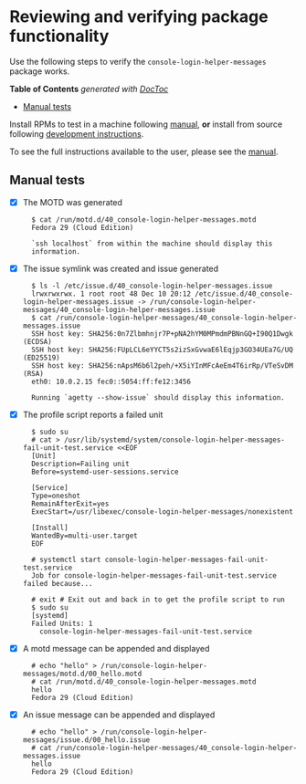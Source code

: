 # Reviewing and verifying package functionality

Use the following steps to verify the `console-login-helper-messages` package
works.

<!-- START doctoc generated TOC please keep comment here to allow auto update -->
<!-- DON'T EDIT THIS SECTION, INSTEAD RE-RUN doctoc TO UPDATE -->
**Table of Contents**  *generated with [DocToc](https://github.com/thlorenz/doctoc)*

- [Manual tests](#manual-tests)

<!-- END doctoc generated TOC please keep comment here to allow auto update -->

Install RPMs to test in a machine following [manual](manual.md#installation),
**or** install from source following [development instructions](development.md).

To see the full instructions available to the user, please see the [manual](manual.md).

## Manual tests

- [x] The MOTD was generated

        $ cat /run/motd.d/40_console-login-helper-messages.motd
        Fedora 29 (Cloud Edition)

        `ssh localhost` from within the machine should display this
        information.

- [x] The issue symlink was created and issue generated

        $ ls -l /etc/issue.d/40_console-login-helper-messages.issue
        lrwxrwxrwx. 1 root root 48 Dec 10 20:12 /etc/issue.d/40_console-login-helper-messages.issue -> /run/console-login-helper-messages/40_console-login-helper-messages.issue
        $ cat /run/console-login-helper-messages/40_console-login-helper-messages.issue
        SSH host key: SHA256:0n7Zlbmhnjr7P+pNA2hYM0MPmdmPBNnGQ+I90Q1Dwgk (ECDSA)
        SSH host key: SHA256:FUpLCL6eYYCT5s2izSxGvwaE6lEqjp3GO34UEa7G/UQ (ED25519)
        SSH host key: SHA256:nApsM6b6l2peh/+X5iYInMFcAeEm4T6irRp/VTeSvDM (RSA)
        eth0: 10.0.2.15 fec0::5054:ff:fe12:3456

        Running `agetty --show-issue` should display this information.

- [x] The profile script reports a failed unit

        $ sudo su
        # cat > /usr/lib/systemd/system/console-login-helper-messages-fail-unit-test.service <<EOF
        [Unit]
        Description=Failing unit
        Before=systemd-user-sessions.service

        [Service]
        Type=oneshot
        RemainAfterExit=yes
        ExecStart=/usr/libexec/console-login-helper-messages/nonexistent

        [Install]
        WantedBy=multi-user.target
        EOF

        # systemctl start console-login-helper-messages-fail-unit-test.service
        Job for console-login-helper-messages-fail-unit-test.service failed because...

        # exit # Exit out and back in to get the profile script to run
        $ sudo su
        [systemd]
        Failed Units: 1
          console-login-helper-messages-fail-unit-test.service

- [x] A motd message can be appended and displayed

        # echo "hello" > /run/console-login-helper-messages/motd.d/00_hello.motd
        # cat /run/motd.d/40_console-login-helper-messages.motd 
        hello
        Fedora 29 (Cloud Edition)

- [x] An issue message can be appended and displayed

        # echo "hello" > /run/console-login-helper-messages/issue.d/00_hello.issue
        # cat /run/console-login-helper-messages/40_console-login-helper-messages.issue
        hello
        Fedora 29 (Cloud Edition)
